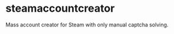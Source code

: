 steamaccountcreator
===================

Mass account creator for Steam with only manual captcha solving.
